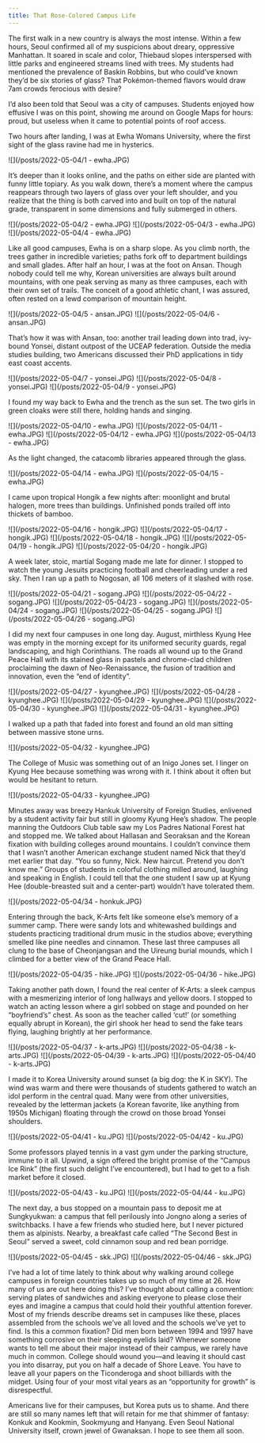 ```yaml
---
title: That Rose-Colored Campus Life
---
```

The first walk in a new country is always the most intense. Within a few hours, Seoul confirmed all of my suspicions about dreary, oppressive Manhattan. It soared in scale and color, Thiebaud slopes interspersed with little parks and engineered streams lined with trees. My students had mentioned the prevalence of Baskin Robbins, but who could’ve known they’d be six stories of glass? That Pokémon-themed flavors would draw 7am crowds ferocious with desire?

I’d also been told that Seoul was a city of campuses. Students enjoyed how effusive I was on this point, showing me around on Google Maps for hours: proud, but useless when it came to potential points of roof access.

Two hours after landing, I was at Ewha Womans University, where the first sight of the glass ravine had me in hysterics.

![](/posts/2022-05-04/1 - ewha.JPG)

It’s deeper than it looks online, and the paths on either side are planted with funny little topiary. As you walk down, there’s a moment where the campus reappears through two layers of glass over your left shoulder, and you realize that the thing is both carved into and built on top of the natural grade, transparent in some dimensions and fully submerged in others.

![](/posts/2022-05-04/2 - ewha.JPG)
![](/posts/2022-05-04/3 - ewha.JPG)
![](/posts/2022-05-04/4 - ewha.JPG)

Like all good campuses, Ewha is on a sharp slope. As you climb north, the trees gather in incredible varieties; paths fork off to department buildings and small glades. After half an hour, I was at the foot on Ansan. Though nobody could tell me why, Korean universities are always built around mountains, with one peak serving as many as three campuses, each with their own set of trails. The conceit of a good athletic chant, I was assured, often rested on a lewd comparison of mountain height.

![](/posts/2022-05-04/5 - ansan.JPG)
![](/posts/2022-05-04/6 - ansan.JPG)

That’s how it was with Ansan, too: another trail leading down into trad, ivy-bound Yonsei, distant outpost of the UCEAP federation. Outside the media studies building, two Americans discussed their PhD applications in tidy east coast accents.

![](/posts/2022-05-04/7 - yonsei.JPG)
![](/posts/2022-05-04/8 - yonsei.JPG)
![](/posts/2022-05-04/9 - yonsei.JPG)

I found my way back to Ewha and the trench as the sun set. The two girls in green cloaks were still there, holding hands and singing. 

![](/posts/2022-05-04/10 - ewha.JPG)
![](/posts/2022-05-04/11 - ewha.JPG)
![](/posts/2022-05-04/12 - ewha.JPG)
![](/posts/2022-05-04/13 - ewha.JPG)

As the light changed, the catacomb libraries appeared through the glass.

![](/posts/2022-05-04/14 - ewha.JPG)
![](/posts/2022-05-04/15 - ewha.JPG)

I came upon tropical Hongik a few nights after: moonlight and brutal halogen, more trees than buildings. Unfinished ponds trailed off into thickets of bamboo.

![](/posts/2022-05-04/16 - hongik.JPG)
![](/posts/2022-05-04/17 - hongik.JPG)
![](/posts/2022-05-04/18 - hongik.JPG)
![](/posts/2022-05-04/19 - hongik.JPG)
![](/posts/2022-05-04/20 - hongik.JPG)

A week later, stoic, martial Sogang made me late for dinner. I stopped to watch the young Jesuits practicing football and cheerleading under a red sky. Then I ran up a path to Nogosan, all 106 meters of it slashed with rose. 

![](/posts/2022-05-04/21 - sogang.JPG)
![](/posts/2022-05-04/22 - sogang.JPG)
![](/posts/2022-05-04/23 - sogang.JPG)
![](/posts/2022-05-04/24 - sogang.JPG)
![](/posts/2022-05-04/25 - sogang.JPG)
![](/posts/2022-05-04/26 - sogang.JPG)

I did my next four campuses in one long day. August, mirthless Kyung Hee was empty in the morning except for its uniformed security guards, regal landscaping, and high Corinthians. The roads all wound up to the Grand Peace Hall with its stained glass in pastels and chrome-clad children proclaiming the dawn of Neo-Renaissance, the fusion of tradition and innovation, even the “end of identity”.

![](/posts/2022-05-04/27 - kyunghee.JPG)
![](/posts/2022-05-04/28 - kyunghee.JPG)
![](/posts/2022-05-04/29 - kyunghee.JPG)
![](/posts/2022-05-04/30 - kyunghee.JPG)
![](/posts/2022-05-04/31 - kyunghee.JPG)

I walked up a path that faded into forest and found an old man sitting between massive stone urns.

![](/posts/2022-05-04/32 - kyunghee.JPG)

The College of Music was something out of an Inigo Jones set. I linger on Kyung Hee because something was wrong with it. I think about it often but would be hesitant to return.

![](/posts/2022-05-04/33 - kyunghee.JPG)

Minutes away was breezy Hankuk University of Foreign Studies, enlivened by a student activity fair but still in gloomy Kyung Hee’s shadow. The people manning the Outdoors Club table saw my Los Padres National Forest hat and stopped me. We talked about Hallasan and Seoraksan and the Korean fixation with building colleges around mountains. I couldn’t convince them that I wasn’t another American exchange student named Nick that they’d met earlier that day. “You so funny, Nick. New haircut. Pretend you don’t know me.” Groups of students in colorful clothing milled around, laughing and speaking in English. I could tell that the one student I saw up at Kyung Hee (double-breasted suit and a center-part) wouldn’t have tolerated them.

![](/posts/2022-05-04/34 - honkuk.JPG)

Entering through the back, K-Arts felt like someone else’s memory of a summer camp. There were sandy lots and whitewashed buildings and students practicing traditional drum music in the studios above; everything smelled like pine needles and cinnamon. These last three campuses all clung to the base of Cheonjangsan and the Uireung burial mounds, which I climbed for a better view of the Grand Peace Hall.

![](/posts/2022-05-04/35 - hike.JPG)
![](/posts/2022-05-04/36 - hike.JPG)

Taking another path down, I found the real center of K-Arts: a sleek campus with a mesmerizing interior of long hallways and yellow doors. I stopped to watch an acting lesson where a girl sobbed on stage and pounded on her “boyfriend’s” chest. As soon as the teacher called ‘cut!’ (or something equally abrupt in Korean), the girl shook her head to send the fake tears flying, laughing brightly at her performance.

![](/posts/2022-05-04/37 - k-arts.JPG)
![](/posts/2022-05-04/38 - k-arts.JPG)
![](/posts/2022-05-04/39 - k-arts.JPG)
![](/posts/2022-05-04/40 - k-arts.JPG)

I made it to Korea University around sunset (a big dog: the K in SKY). The wind was warm and there were thousands of students gathered to watch an idol perform in the central quad. Many were from other universities, revealed by the letterman jackets (a Korean favorite, like anything from 1950s Michigan) floating through the crowd on those broad Yonsei shoulders.

![](/posts/2022-05-04/41 - ku.JPG)
![](/posts/2022-05-04/42 - ku.JPG)

Some professors played tennis in a vast gym under the parking structure, immune to it all. Upwind, a sign offered the bright promise of the “Campus Ice Rink” (the first such delight I’ve encountered), but I had to get to a fish market before it closed.

![](/posts/2022-05-04/43 - ku.JPG)
![](/posts/2022-05-04/44 - ku.JPG)

The next day, a bus stopped on a mountain pass to deposit me at Sungkyukwan: a campus that fell perilously into Jongno along a series of switchbacks. I have a few friends who studied here, but I never pictured them as alpinists. Nearby, a breakfast cafe called “The Second Best in Seoul” served a sweet, cold cinnamon soup and red bean porridge.

![](/posts/2022-05-04/45 - skk.JPG)
![](/posts/2022-05-04/46 - skk.JPG)

I’ve had a lot of time lately to think about why walking around college campuses in foreign countries takes up so much of my time at 26. How many of us are out here doing this? I’ve thought about calling a convention: serving plates of sandwiches and asking everyone to please close their eyes and imagine a campus that could hold their youthful attention forever. Most of my friends describe dreams set in campuses like these, places assembled from the schools we’ve all loved and the schools we’ve yet to find. Is this a common fixation? Did men born between 1994 and 1997 have something corrosive on their sleeping eyelids laid? Whenever someone wants to tell me about their major instead of their campus, we rarely have much in common. College should wound you—and leaving it should cast you into disarray, put you on half a decade of Shore Leave. You have to leave all your papers on the Ticonderoga and shoot billiards with the midget. Using four of your most vital years as an “opportunity for growth” is disrespectful.

Americans live for their campuses, but Korea puts us to shame. And there are still so many names left that will retain for me that shimmer of fantasy: Konkuk and Kookmin, Sookmyung and Hanyang. Even Seoul National University itself, crown jewel of Gwanaksan. I hope to see them all soon.